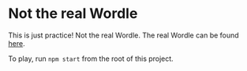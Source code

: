 # Not the real Wordle

This is just practice!  Not the real Wordle.  The real Wordle can be found [here](https://www.powerlanguage.co.uk/wordle/).

To play, run `npm start` from the root of this project.
